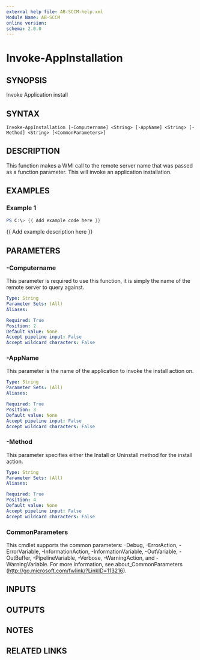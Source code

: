 ```yaml
---
external help file: AB-SCCM-help.xml
Module Name: AB-SCCM
online version:
schema: 2.0.0
---
```


# Invoke-AppInstallation

## SYNOPSIS
Invoke Application install

## SYNTAX

```
Invoke-AppInstallation [-Computername] <String> [-AppName] <String> [-Method] <String> [<CommonParameters>]
```

## DESCRIPTION
This function makes a WMI call to the remote server name that was passed as a
function parameter. 
This will invoke an application installation.

## EXAMPLES

### Example 1
```powershell
PS C:\> {{ Add example code here }}
```

{{ Add example description here }}

## PARAMETERS

### -Computername
This parameter is required to use this function, it is simply the name of the 
remote server to query against.

```yaml
Type: String
Parameter Sets: (All)
Aliases:

Required: True
Position: 2
Default value: None
Accept pipeline input: False
Accept wildcard characters: False
```

### -AppName
This parameter is the name of the application to invoke the install action on.

```yaml
Type: String
Parameter Sets: (All)
Aliases:

Required: True
Position: 3
Default value: None
Accept pipeline input: False
Accept wildcard characters: False
```

### -Method
This parameter specifies either the Install or Uninstall method for the install action.

```yaml
Type: String
Parameter Sets: (All)
Aliases:

Required: True
Position: 4
Default value: None
Accept pipeline input: False
Accept wildcard characters: False
```

### CommonParameters
This cmdlet supports the common parameters: -Debug, -ErrorAction, -ErrorVariable, -InformationAction, -InformationVariable, -OutVariable, -OutBuffer, -PipelineVariable, -Verbose, -WarningAction, and -WarningVariable.
For more information, see about_CommonParameters (http://go.microsoft.com/fwlink/?LinkID=113216).

## INPUTS

## OUTPUTS

## NOTES

## RELATED LINKS
